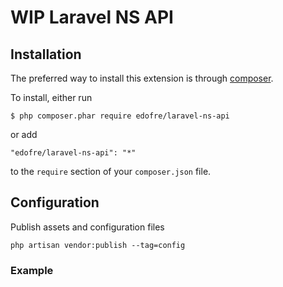# WIP Laravel NS API

## Installation

The preferred way to install this extension is through [composer](http://getcomposer.org/download/).

To install, either run

```
$ php composer.phar require edofre/laravel-ns-api
```

or add

```
"edofre/laravel-ns-api": "*"
```

to the ```require``` section of your `composer.json` file.

## Configuration

Publish assets and configuration files
```
php artisan vendor:publish --tag=config
```

### Example
